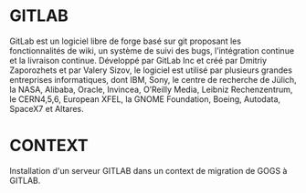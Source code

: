 # GITLAB

GitLab est un logiciel libre de forge basé sur git proposant les fonctionnalités de wiki, un système de suivi des bugs, l’intégration continue et la livraison continue. Développé par GitLab Inc et créé par Dmitriy Zaporozhets et par Valery Sizov, le logiciel est utilisé par plusieurs grandes entreprises informatiques, dont IBM, Sony, le centre de recherche de Jülich, la NASA, Alibaba, Oracle, Invincea, O’Reilly Media, Leibniz Rechenzentrum, le CERN4,5,6, European XFEL, la GNOME Foundation, Boeing, Autodata, SpaceX7 et Altares.

# CONTEXT 

Installation d'un serveur GITLAB dans un context de migration de GOGS à GITLAB.
